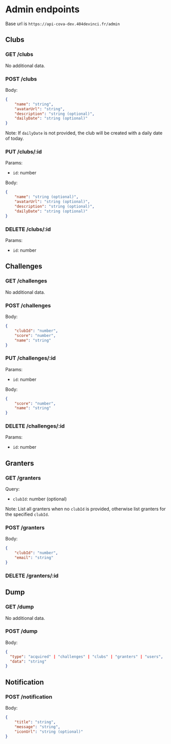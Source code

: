 # Admin endpoints

Base url is `https://api-cova-dev.404devinci.fr/admin`

## Clubs

### GET /clubs

No additional data.

### POST /clubs

Body:

```json
{
    "name": "string",
    "avatarUrl": "string",
    "description": "string (optional)",
    "dailyDate": "string (optional)"
}
```

Note: If `dailyDate` is not provided, the club will be created with a daily date of today.

### PUT /clubs/:id

Params:

-   `id`: number

Body:

```json
{
    "name": "string (optional)",
    "avatarUrl": "string (optional)",
    "description": "string (optional)",
    "dailyDate": "string (optional)"
}
```

### DELETE /clubs/:id

Params:

-   `id`: number

## Challenges

### GET /challenges

No additional data.

### POST /challenges

Body:

```json
{
    "clubId": "number",
    "score": "number",
    "name": "string"
}
```

### PUT /challenges/:id

Params:

-   `id`: number

Body:

```json
{
    "score": "number",
    "name": "string"
}
```

### DELETE /challenges/:id

Params:

-   `id`: number

## Granters

### GET /granters

Query:

-   `clubId`: number (optional)

Note: List all granters when no `clubId` is provided, otherwise list granters for the specified `clubId`.

### POST /granters

Body:

```json
{
    "clubId": "number",
    "email": "string"
}
```

### DELETE /granters/:id

## Dump

### GET /dump

No additional data.

### POST /dump

Body:

```json
{
  "type": "acquired" | "challenges" | "clubs" | "granters" | "users",
  "data": "string"
}
```

## Notification

### POST /notification

Body:

```json
{
    "title": "string",
    "message": "string",
    "iconUrl": "string (optional)"
}
```

